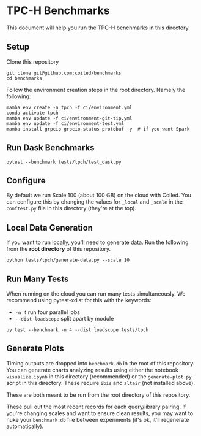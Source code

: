 TPC-H Benchmarks
================

This document will help you run the TPC-H benchmarks in this directory.

Setup
-----

Clone this repository

```
git clone git@github.com:coiled/benchmarks
cd benchmarks
```

Follow the environment creation steps in the root directory. Namely the
following:

```
mamba env create -n tpch -f ci/environment.yml
conda activate tpch
mamba env update -f ci/environment-git-tip.yml
mamba env update -f ci/environment-test.yml
mamba install grpcio grpcio-status protobuf -y  # if you want Spark
```

Run Dask Benchmarks
-------------------

```
pytest --benchmark tests/tpch/test_dask.py
```

Configure
---------

By default we run Scale 100 (about 100 GB) on the cloud with Coiled.  You can
configure this by changing the values for `_local` and `_scale` in the
`conftest.py` file in this directory (they're at the top).

Local Data Generation
---------------------

If you want to run locally, you'll need to generate data.  Run the following
from the **root directory** of this repository.

```
python tests/tpch/generate-data.py --scale 10
```

Run Many Tests
--------------

When running on the cloud you can run many tests simultaneously.  We recommend
using pytest-xdist for this with the keywords:

-   `-n 4` run four parallel jobs
-   `--dist loadscope` split apart by module

```
py.test --benchmark -n 4 --dist loadscope tests/tpch
```

Generate Plots
--------------

Timing outputs are dropped into `benchmark.db` in the root of this repository.
You can generate charts analyzing results using either the notebook
`visualize.ipynb` in this directory (recommended) or the `generate-plot.py`
script in this directory.  These require `ibis` and `altair` (not installed
above).

These are both meant to be run from the root directory of this repository.

These pull out the most recent records for each query/library pairing.  If
you're changing scales and want to ensure clean results, you may want to nuke
your `benchmark.db` file between experiments (it's ok, it'll regenerate
automatically).
